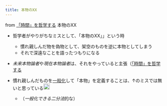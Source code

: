```yaml
---
title: 本物のXX
---
```


from [「時間」を哲学する](%E3%80%8C%E6%99%82%E9%96%93%E3%80%8D%E3%82%92%E5%93%B2%E5%AD%A6%E3%81%99%E3%82%8B.md)
本物のXX

* 哲学者がやりがちなミスとして、「本物のXX」」という時
  
  * 慣れ親しんだ物を偽物として、架空のものを逆に本物としてしまう
  * それで深遠なことを語ったつもりになる
* *未来本物論者*や*現在本物論者*は、それをやっていると主張（[「時間」を哲学する](%E3%80%8C%E6%99%82%E9%96%93%E3%80%8D%E3%82%92%E5%93%B2%E5%AD%A6%E3%81%99%E3%82%8B.md)

* 慣れ親しんだものを[一般化](%E4%B8%80%E8%88%AC%E5%8C%96.md)して「本物」を定義することは、↑のミスでは無いと思っている<img src='https://scrapbox.io/api/pages/blu3mo-public/blu3mo/icon' alt='blu3mo.icon' height="19.5"/>
  
  * （*一般化できる二分法*的な）
